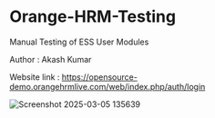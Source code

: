 ﻿# Orange-HRM-Testing

Manual Testing of ESS User Modules

Author : Akash Kumar

Website link : https://opensource-demo.orangehrmlive.com/web/index.php/auth/login

![Screenshot 2025-03-05 135639](https://github.com/user-attachments/assets/6e35d21e-6e01-48a5-b75e-d15e181064ef)

